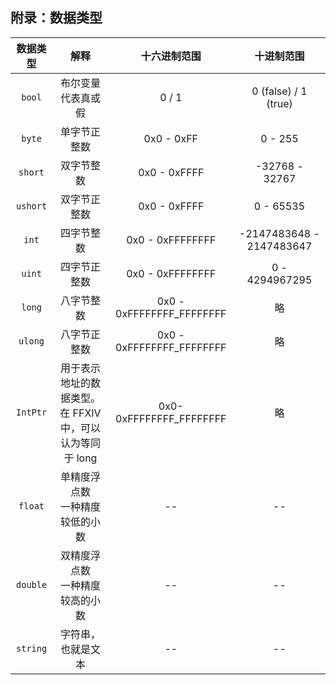 
## 附录：数据类型  

  
  | 数据类型 | 解释 | 十六进制范围 | 十进制范围 |
  |:-------:|:----:|:-----------:|:---------:|
  | `bool` | 布尔变量<br />代表真或假 | 0 / 1 | 0 (false) / 1 (true) |
  | `byte` | 单字节正整数 | 0x0 - 0xFF | 0 - 255 |
  | `short` | 双字节整数 | 0x0 - 0xFFFF | -32768 - 32767 |
  | `ushort` | 双字节正整数 | 0x0 - 0xFFFF | 0 - 65535 |
  | `int` | 四字节整数 | 0x0 - 0xFFFFFFFF | -2147483648 - 2147483647 |
  | `uint` | 四字节正整数 | 0x0 - 0xFFFFFFFF | 0 - 4294967295 |
  | `long` | 八字节整数 | 0x0 - 0xFFFFFFFF_FFFFFFFF | 略 |
  | `ulong` | 八字节正整数 | 0x0 - 0xFFFFFFFF_FFFFFFFF | 略 |
  | `IntPtr` | 用于表示地址的数据类型。<br />在 FFXIV 中，可以认为等同于 long | 0x0- 0xFFFFFFFF_FFFFFFFF | 略 |
  | `float` | 单精度浮点数<br />一种精度较低的小数 | -- | -- |
  | `double` | 双精度浮点数<br />一种精度较高的小数 | -- | -- |
  | `string` | 字符串，也就是文本 | -- | -- |
